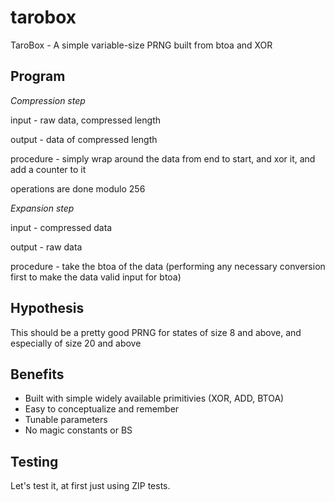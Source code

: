 # tarobox

TaroBox - A simple variable-size PRNG built from btoa and XOR

## Program

*Compression step*

input - raw data, compressed length

output - data of compressed length

procedure - simply wrap around the data from end to start, and xor it, and add a counter to it

operations are done modulo 256

*Expansion step*

input - compressed data

output - raw data

procedure - take the btoa of the data (performing any necessary conversion first to make the data valid input for btoa)

## Hypothesis

This should be a pretty good PRNG for states of size 8 and above, and especially of size 20 and above

## Benefits

- Built with simple widely available primitivies (XOR, ADD, BTOA)
- Easy to conceptualize and remember
- Tunable parameters
- No magic constants or BS

## Testing

Let's test it, at first just using ZIP tests.
